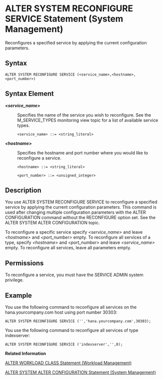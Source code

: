<!-- loio20d23ead751910148f18dcd2a0862e90 -->

# ALTER SYSTEM RECONFIGURE SERVICE Statement \(System Management\)

Reconfigures a specified service by applying the current configuration parameters.



<a name="loio20d23ead751910148f18dcd2a0862e90__sql_alter_system_reconfigure_service_1sql_alter_system_reconfigure_service_syntax"/>

## Syntax

```
ALTER SYSTEM RECONFIGURE SERVICE (<service_name>,<hostname>,<port_number>)
```



<a name="loio20d23ead751910148f18dcd2a0862e90__sql_alter_system_reconfigure_service_1sql_alter_system_reconfigure_service_syntax_element"/>

## Syntax Element


<dl>
<dt><b>

*<service\_name\>*

</b></dt>
<dd>

Specifies the name of the service you wish to reconfigure. See the M\_SERVICE\_TYPES monitoring view topic for a list of available service types.

```
<service_name> ::= <string_literal>
```



</dd><dt><b>

*<hostname\>*

</b></dt>
<dd>

Specifies the hostname and port number where you would like to reconfigure a service.

```
<hostname> ::= <string_literal>

<port_number> ::= <unsigned_integer>
```



</dd>
</dl>



<a name="loio20d23ead751910148f18dcd2a0862e90__sql_alter_system_reconfigure_service_1sql_alter_system_reconfigure_service_description"/>

## Description

You use ALTER SYSTEM RECONFIGURE SERVICE to reconfigure a specified service by applying the current configuration parameters. This command is used after changing multiple configuration parameters with the ALTER CONFIGURATION command without the RECONFIGURE option set. See the ALTER SYSTEM ALTER CONFIGURATION topic.

To reconfigure a specific service specify *<service\_name\>* and leave *<hostname\>* and *<port\_number\>* empty. To reconfigure all services of a type, specify *<hostname\>* and *<port\_number\>* and leave *<service\_name\>* empty. To reconfigure all services, leave all parameters empty.



<a name="loio20d23ead751910148f18dcd2a0862e90__section_lr5_gpr_xrb"/>

## Permissions

To reconfigure a service, you must have the SERVICE ADMIN system privilege.



<a name="loio20d23ead751910148f18dcd2a0862e90__sql_alter_system_reconfigure_service_1sql_alter_system_reconfigure_service_example"/>

## Example

You use the following command to reconfigure all services on the hana.yourcompany.com host using port number 30303:

```
ALTER SYSTEM RECONFIGURE SERVICE ('','hana.yourcompany.com',30303);
```

You use the following command to reconfigure all services of type indexserver:

```
ALTER SYSTEM RECONFIGURE SERVICE ('indexserver','',0);
```

**Related Information**  


[ALTER WORKLOAD CLASS Statement \(Workload Management\)](alter-workload-class-statement-workload-management-d4b4659.md "Changes workload classes.")

[ALTER SYSTEM ALTER CONFIGURATION Statement \(System Management\)](alter-system-alter-configuration-statement-system-management-20d08a5.md "Sets or removes configuration parameters in an INI file.")


